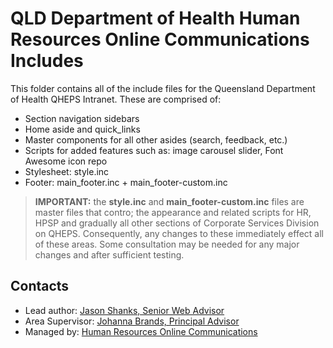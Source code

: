 # QLD Department of Health Human Resources Online Communications Includes

This folder contains all of the include files for the Queensland Department of Health QHEPS Intranet. These are comprised of:

* Section navigation sidebars
* Home aside and quick_links
* Master components for all other asides (search, feedback, etc.)
* Scripts for added features such as: image carousel slider, Font Awesome icon repo
* Stylesheet: style.inc
* Footer: main_footer.inc + main_footer-custom.inc

> **IMPORTANT:** the **style.inc** and **main_footer-custom.inc** files are master files that contro; the appearance and related scripts for HR, HPSP and gradually all other sections of Corporate Services Division on QHEPS. Consequently, any changes to these immediately effect all of these areas. Some consultation may be needed for any major changes and after sufficient testing.


## Contacts
* Lead author: [Jason Shanks, Senior Web Advisor](mailto:jason.shanks@health.qld.gov.au)
* Area Supervisor: [Johanna Brands, Principal Advisor](mailto:johanna.brands@health.qld.gov.au)
* Managed by: [Human Resources Online Communications](mailto:HRSOnline@health.qld.gov.au)
